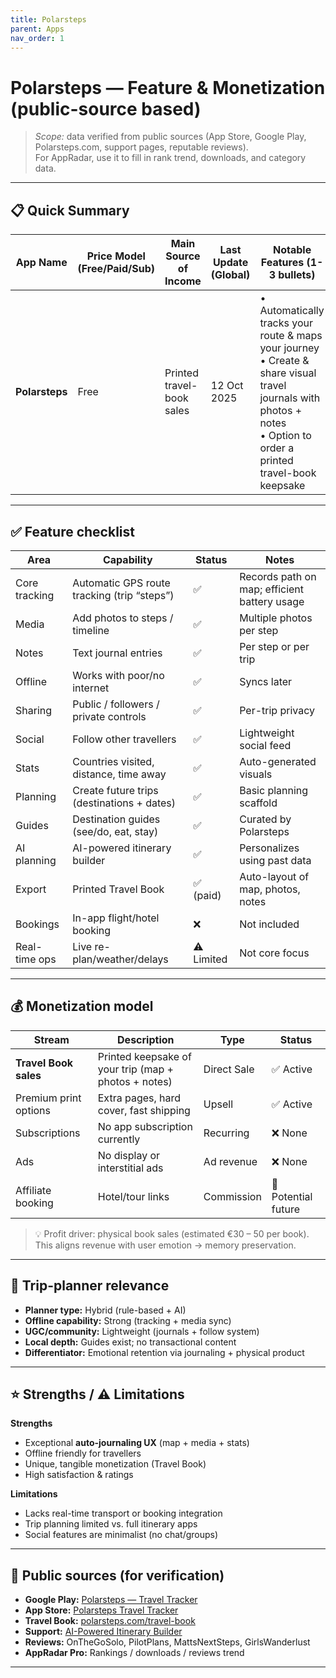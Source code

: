 ```yaml
---
title: Polarsteps
parent: Apps
nav_order: 1
---
```


# Polarsteps — Feature & Monetization (public-source based)

> _Scope:_ data verified from public sources (App Store, Google Play, Polarsteps.com, support pages, reputable reviews).  
> For AppRadar, use it to fill in rank trend, downloads, and category data.

---

## 📋 Quick Summary

| App Name | Price Model (Free/Paid/Sub) | Main Source of Income | Last Update (Global) | Notable Features (1-3 bullets) | Total Downloads | Avg Rating (Global) | Reviews | Best Rank Country |
|-----------|-----------------------------|-----------------------|----------------------|-------------------------------|------------------|---------------------|----------|-------------------|
| **Polarsteps** | Free | Printed travel-book sales | 12 Oct 2025 | • Automatically tracks your route & maps your journey<br>• Create & share visual travel journals with photos + notes<br>• Option to order a printed travel-book keepsake | 5 M + (Android) | 4.5 – 4.8 | ≈ 151 K reviews | Netherlands |

---

## ✅ Feature checklist

| Area | Capability | Status | Notes |
|---|---|---|---|
| Core tracking | Automatic GPS route tracking (trip “steps”) | ✅ | Records path on map; efficient battery usage |
| Media | Add photos to steps / timeline | ✅ | Multiple photos per step |
| Notes | Text journal entries | ✅ | Per step or per trip |
| Offline | Works with poor/no internet | ✅ | Syncs later |
| Sharing | Public / followers / private controls | ✅ | Per-trip privacy |
| Social | Follow other travellers | ✅ | Lightweight social feed |
| Stats | Countries visited, distance, time away | ✅ | Auto-generated visuals |
| Planning | Create future trips (destinations + dates) | ✅ | Basic planning scaffold |
| Guides | Destination guides (see/do, eat, stay) | ✅ | Curated by Polarsteps |
| AI planning | AI-powered itinerary builder | ✅ | Personalizes using past data |
| Export | Printed Travel Book | ✅ (paid) | Auto-layout of map, photos, notes |
| Bookings | In-app flight/hotel booking | ❌ | Not included |
| Real-time ops | Live re-plan/weather/delays | ⚠️ Limited | Not core focus |

---

## 💰 Monetization model

| Stream | Description | Type | Status |
|---------|--------------|------|---------|
| **Travel Book sales** | Printed keepsake of your trip (map + photos + notes) | Direct Sale | ✅ Active |
| Premium print options | Extra pages, hard cover, fast shipping | Upsell | ✅ Active |
| Subscriptions | No app subscription currently | Recurring | ❌ None |
| Ads | No display or interstitial ads | Ad revenue | ❌ None |
| Affiliate booking | Hotel/tour links | Commission | 🚧 Potential future |

> 💡 Profit driver: physical book sales (estimated €30 – 50 per book).  
> This aligns revenue with user emotion → memory preservation.

---

## 🧭 Trip-planner relevance

- **Planner type:** Hybrid (rule-based + AI)
- **Offline capability:** Strong (tracking + media sync)
- **UGC/community:** Lightweight (journals + follow system)
- **Local depth:** Guides exist; no transactional content
- **Differentiator:** Emotional retention via journaling + physical product

---

## ⭐ Strengths / ⚠️ Limitations

**Strengths**
- Exceptional **auto-journaling UX** (map + media + stats)  
- Offline friendly for travellers  
- Unique, tangible monetization (Travel Book)  
- High satisfaction & ratings

**Limitations**
- Lacks real-time transport or booking integration  
- Trip planning limited vs. full itinerary apps  
- Social features are minimalist (no chat/groups)

---

## 📎 Public sources (for verification)

- **Google Play:** [Polarsteps — Travel Tracker](https://play.google.com/store/apps/details?id=com.polarsteps)  
- **App Store:** [Polarsteps Travel Tracker](https://apps.apple.com/app/polarsteps/id947925763)  
- **Travel Book:** [polarsteps.com/travel-book](https://www.polarsteps.com/travel-book)  
- **Support:** [AI-Powered Itinerary Builder](https://support.polarsteps.com/hc/en-nl/articles/27170922889874)  
- **Reviews:** OnTheGoSolo, PilotPlans, MattsNextSteps, GirlsWanderlust  
- **AppRadar Pro:** Rankings / downloads / reviews trend

---